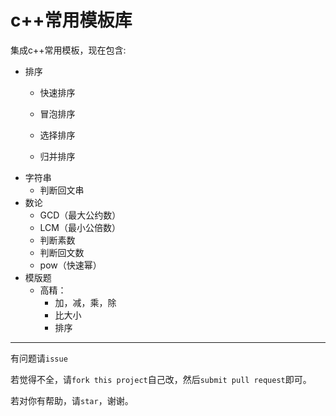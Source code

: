 # c++常用模板库

集成c++常用模板，现在包含:

- 排序
	- 快速排序
	
	- 冒泡排序
	
	- 选择排序
	
	- 归并排序
- 字符串
	- 判断回文串
- 数论
	- GCD（最大公约数）
	- LCM（最小公倍数）
	- 判断素数
	- 判断回文数
	- pow（快速幂）
- 模版题
	- 高精：
		- 加，减，乘，除
		- 比大小
		- 排序 

--------------------------
有问题请`issue`

若觉得不全，请`fork this project`自己改，然后`submit pull request`即可。

若对你有帮助，请`star`，谢谢。